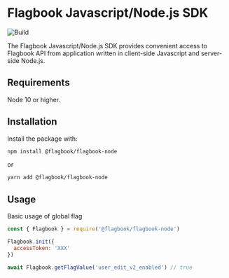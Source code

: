 # Flagbook Javascript/Node.js SDK

![Build](https://github.com/flagbook-sh/flagbook-node/workflows/Build/badge.svg?branch=master)

The Flagbook Javascript/Node.js SDK provides convenient access to Flagbook API from application written in client-side Javascript and server-side Node.js.

## Requirements

Node 10 or higher.

## Installation

Install the package with:

```bash
npm install @flagbook/flagbook-node
```
or
```bash
yarn add @flagbook/flagbook-node
```

## Usage

Basic usage of global flag

```js
const { Flagbook } = require('@flagbook/flagbook-node')

Flagbook.init({
  accessToken: 'XXX'
})

await Flagbook.getFlagValue('user_edit_v2_enabled') // true
```
